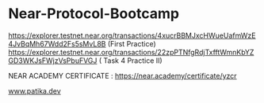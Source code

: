 # Near-Protocol-Bootcamp
https://explorer.testnet.near.org/transactions/4xucrBBMJxcHWueUafmWzE4JvBqMh67Wdd2Fs5sMvL8B (First Practice)
https://explorer.testnet.near.org/transactions/22zpPTNfgRdjTxfftWmnKbYZGD3WKJsFWjzVsPbuFVGJ ( Task 4 Practice II)

NEAR ACADEMY CERTIFICATE : https://near.academy/certificate/yzcr

www.patika.dev
